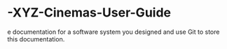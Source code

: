 # -XYZ-Cinemas-User-Guide
e documentation for a software system you designed and use Git to store this documentation.
